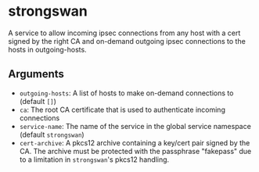 strongswan
===========

A service to allow incoming ipsec connections from any host with a cert
signed by the right CA and on-demand outgoing ipsec connections to the
hosts in outgoing-hosts.

Arguments
----------

* `outgoing-hosts`: A list of hosts to make on-demand connections to (default
  `[]`)
* `ca`: The root CA certificate that is used to authenticate incoming connections
* `service-name`: The name of the service in the global service namespace
  (default `strongswan`)
* `cert-archive`: A pkcs12 archive containing a key/cert pair signed by the CA.
  The archive must be protected with the passphrase "fakepass" due to a
  limitation in `strongswan`'s pkcs12 handling.
